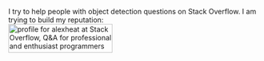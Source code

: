 I try to help people with object detection questions on Stack Overflow. I am trying to build my reputation: <br>
<a href="https://stackoverflow.com/users/5183735/alexheat"><img src="https://stackoverflow.com/users/flair/5183735.png" width="208" height="58" alt="profile for alexheat at Stack Overflow, Q&amp;A for professional and enthusiast programmers" title="profile for alexheat at Stack Overflow, Q&amp;A for professional and enthusiast programmers"></a>
<!--
**alexheat/alexheat** is a ✨ _special_ ✨ repository because its `README.md` (this file) appears on your GitHub profile.

Here are some ideas to get you started:

- 🔭 I’m currently working on ...
- 🌱 I’m currently learning ...
- 👯 I’m looking to collaborate on ...
- 🤔 I’m looking for help with ...
- 💬 Ask me about ...
- 📫 How to reach me: ...
- 😄 Pronouns: ...
- ⚡ Fun fact: ...
-->
